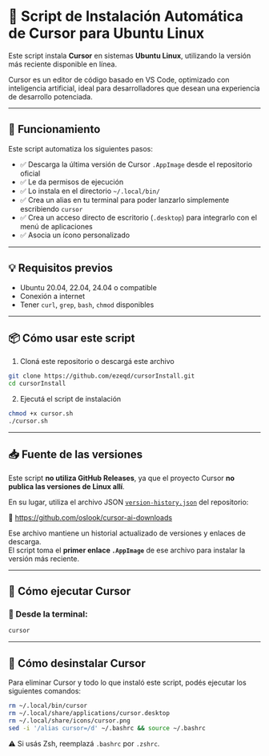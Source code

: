 # 🧠 Script de Instalación Automática de Cursor para Ubuntu Linux

Este script instala **Cursor** en sistemas **Ubuntu Linux**, utilizando la versión más reciente disponible en línea.

Cursor es un editor de código basado en VS Code, optimizado con inteligencia artificial, ideal para desarrolladores que desean una experiencia de desarrollo potenciada.

---

## 🚀 Funcionamiento

Este script automatiza los siguientes pasos:

- ✅ Descarga la última versión de Cursor `.AppImage` desde el repositorio oficial
- ✅ Le da permisos de ejecución
- ✅ Lo instala en el directorio `~/.local/bin/`
- ✅ Crea un alias en tu terminal para poder lanzarlo simplemente escribiendo `cursor`
- ✅ Crea un acceso directo de escritorio (`.desktop`) para integrarlo con el menú de aplicaciones
- ✅ Asocia un ícono personalizado

---

## 💡 Requisitos previos

- Ubuntu 20.04, 22.04, 24.04 o compatible
- Conexión a internet
- Tener `curl`, `grep`, `bash`, `chmod` disponibles

---

## 📦 Cómo usar este script

1. Cloná este repositorio o descargá este archivo

```bash
git clone https://github.com/ezeqd/cursorInstall.git 
cd cursorInstall
```

2. Ejecutá el script de instalación

```bash
chmod +x cursor.sh
./cursor.sh
```

---

## 📥 Fuente de las versiones

Este script **no utiliza GitHub Releases**, ya que el proyecto Cursor **no publica las versiones de Linux allí**.

En su lugar, utiliza el archivo JSON [`version-history.json`](https://github.com/oslook/cursor-ai-downloads/blob/main/version-history.json) del repositorio:

🔗 https://github.com/oslook/cursor-ai-downloads

Ese archivo mantiene un historial actualizado de versiones y enlaces de descarga.  
El script toma el **primer enlace `.AppImage`** de ese archivo para instalar la versión más reciente.

---

## 🚀 Cómo ejecutar Cursor

### 📌 Desde la terminal:

```bash
cursor
```

---

## 🧹 Cómo desinstalar Cursor

Para eliminar Cursor y todo lo que instaló este script, podés ejecutar los siguientes comandos:

```bash
rm ~/.local/bin/cursor
rm ~/.local/share/applications/cursor.desktop
rm ~/.local/share/icons/cursor.png
sed -i '/alias cursor=/d' ~/.bashrc && source ~/.bashrc
```

⚠️ Si usás Zsh, reemplazá `.bashrc` por `.zshrc`.

